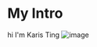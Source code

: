 # My Intro

hi I'm Karis Ting
![image](https://github.com/user-attachments/assets/7c2f0af7-b9e9-42e3-b8cc-48a6b65bb0f3)
